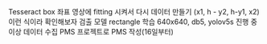 Tesseract
	box 좌표 영상에 fitting 시켜서 다시 데이터 만들기
	(x1, h - y2, h-y1, x2) 이런 식이라 확인해보자
검출 모델
	rectangle 학습
		640x640, db5, yolov5s 진행 중
이상 데이터 수집
PMS
	프로젝트로 PMS 작성(16일부터)